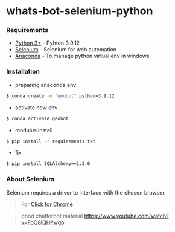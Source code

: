 # whats-bot-selenium-python

### Requirements

* [Python 3+](https://www.python.org/download/releases/3.0/?) - Pyhton 3.9.12 
* [Selenium](https://github.com/SeleniumHQ/selenium) - Selenium for web automation
* [Anaconda](https://docs.anaconda.com/anaconda/install/windows/) - To manage python virtual env in windows

### Installation

- preparing anaconda env
```sh
$ conda create -n "geobot" python=3.9.12
```
- activate new env
```sh
$ conda activate geobot
```

- modulus install
```sh
$ pip install -r requirements.txt
```

- fix 
```sh
$ pip install SQLAlchemy==1.3.6
```

### About Selenium

Selenium requires a driver to interface with the chosen browser.
> For [Click for Chrome](https://sites.google.com/a/chromium.org/chromedriver/downloads)




> good chatterbot material https://www.youtube.com/watch?v=FoQ8lQHPwgo
